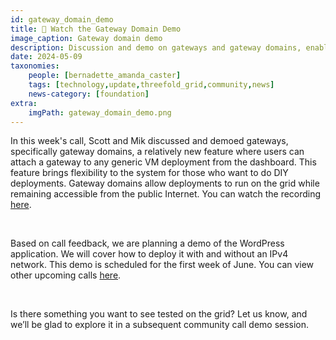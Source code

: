 ```yaml
---
id: gateway_domain_demo
title: 👀️ Watch the Gateway Domain Demo
image_caption: Gateway domain demo
description: Discussion and demo on gateways and gateway domains, enabling flexible grid deployments with public Internet access.
date: 2024-05-09
taxonomies:
    people: [bernadette_amanda_caster]
    tags: [technology,update,threefold_grid,community,news]
    news-category: [foundation]
extra:
    imgPath: gateway_domain_demo.png
---
```


In this week's call, Scott and Mik discussed and demoed gateways, specifically gateway domains, a relatively new feature where users can attach a gateway to any generic VM deployment from the dashboard. This feature brings flexibility to the system for those who want to do DIY deployments. Gateway domains allow deployments to run on the grid while remaining accessible from the public Internet. You can watch the recording [here](https://www.youtube.com/watch?v=2yVpxAt14jk).

<br/>

Based on call feedback, we are planning a demo of the WordPress application. We will cover how to deploy it with and without an IPv4 network. This demo is scheduled for the first week of June. You can view other upcoming calls [here](https://forum.threefold.io/t/community-call-schedule-for-may-2024/4324).

<br/>

Is there something you want to see tested on the grid? Let us know, and we’ll be glad to explore it in a subsequent community call demo session.